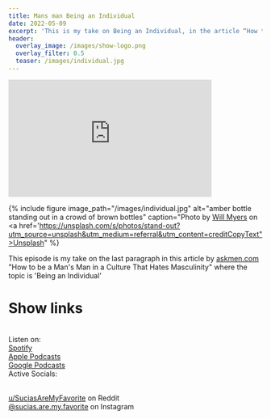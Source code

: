 ```yaml
---
title: Mans man Being an Individual
date: 2022-05-09
excerpt: 'This is my take on Being an Individual, in the article “How to be a Man’s Man in a Culture That Hates Masculinity” by askmen.com' 
header:
  overlay_image: /images/show-logo.png
  overlay_filter: 0.5
  teaser: /images/individual.jpg
---
```


<iframe src='https://open.spotify.com/embed/episode/7KlRhsvGIGpJ05py4f9ylE' width='80%' height='232' frameborder='0' allowtransparency='true' allow='encrypted-media'></iframe>

{% include figure image_path="/images/individual.jpg" alt="amber bottle standing out in a crowd of brown bottles" caption="Photo by <a href='https://unsplash.com/@will_myers?utm_source=unsplash&utm_medium=referral&utm_content=creditCopyText'>Will Myers</a> on <a href='https://unsplash.com/s/photos/stand-out?utm_source=unsplash&utm_medium=referral&utm_content=creditCopyText">Unsplash</a>" %}

This episode is my take on the last paragraph in this article by [askmen.com](https://www.askmen.com/man_skills/essential/how-to-be-a-man-s-man-in-a-culture-that-hates-masculinity.html) "How to be a Man's Man in a Culture That Hates Masculinity" where the topic is 'Being an Individual' 

# Show links

<br> Listen on:
<br> [Spotify](https://open.spotify.com/show/3XjoipCU3QzeIaQAAQpBdW)  <a href='https://open.spotify.com/show/3XjoipCU3QzeIaQAAQpBdW'><i class='fab fa-spotify'></i></a>
<br> [Apple Podcasts](https://podcasts.apple.com/us/podcast/sucias-are-my-favorite/id1548173787) <a href='https://podcasts.apple.com/us/podcast/sucias-are-my-favorite/id1548173787'> <i class='fas fa-podcast'></i></a>
<br> [Google Podcasts](https://podcasts.google.com/feed/aHR0cHM6Ly9hbmNob3IuZm0vcy80MjI0YzYzYy9wb2RjYXN0L3Jzcw)  <a href='https://podcasts.google.com/feed/aHR0cHM6Ly9hbmNob3IuZm0vcy80MjI0YzYzYy9wb2RjYXN0L3Jzcw'><i class='fab fa-google-play'></i></a>
<br> Active Socials:

<br> [u/SuciasAreMyFavorite](https://reddit.com/u/suciasaremyfavorite/submitted) on Reddit <a href='https://reddit.com/u/suciasaremyfavorite/submitted'><i class='fab fa-reddit'></i></a>
<br> [@sucias.are.my.favorite](https://instagram.com/sucias.are.my.favorite) on Instagram  <a href='https://www.instagram.com/sucias.are.my.favorite'><i class='fab fa-instagram'></i></a>
